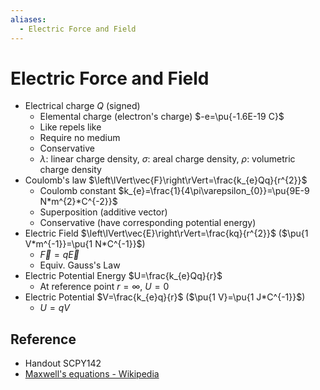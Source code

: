 ```yaml
---
aliases:
  - Electric Force and Field
---
```


# Electric Force and Field

- Electrical charge $Q$ (signed)
	- Elemental charge (electron's charge) $-e=\pu{-1.6E-19 C}$
	- Like repels like
	- Require no medium
	- Conservative
	- $\lambda$: linear charge density, $\sigma$: areal charge density, $\rho$: volumetric charge density
- Coulomb's law $\left\lVert\vec{F}\right\rVert=\frac{k_{e}Qq}{r^{2}}$
	- Coulomb constant $k_{e}=\frac{1}{4\pi\varepsilon_{0}}=\pu{9E-9 N*m^{2}*C^{-2}}$
	- Superposition (additive vector)
	- Conservative (have corresponding potential energy)
- Electric Field $\left\lVert\vec{E}\right\rVert=\frac{kq}{r^{2}}$ ($\pu{1 V*m^{-1}}=\pu{1 N*C^{-1}}$)
	- $\vec{F}=q\vec{E}$
	- Equiv. Gauss's Law
- Electric Potential Energy $U=\frac{k_{e}Qq}{r}$
	- At reference point $r=\infty$, $U=0$
- Electric Potential $V=\frac{k_{e}q}{r}$ ($\pu{1 V}=\pu{1 J*C^{-1}}$)
	- $U=qV$

## Reference

- Handout SCPY142
- [Maxwell's equations - Wikipedia](https://en.wikipedia.org/wiki/Maxwell%27s_equations)
